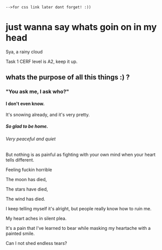 <!DOCTYPE html>
<html lang="en">
<head>
    <meta charset="UTF-8">
    <meta name="viewport" content="width=device-width, initial-scale=1.0">
    <title>Hey Sya, Its Sya :)</title>
    
    -->for css link later dont forget! :))
</head>
<body>

<h1>just wanna say whats goin on in my head</h1>

<p>Sya, a rainy cloud</p>
<p>Task 1 CERF level is A2, keep it up.</p>

<h2>whats the purpose of all this things :) ?</h2>
<h3>"You ask me, I ask who?"</h3>
<h4>I don't even know.</h4>

<p>It's snowing already, and it's very pretty.</p>
<h5>So glad to be home.</h5>
<h6>Very peaceful and quiet</h6>

<p>But nothing is as painful as fighting with your own mind when your heart tells different.</p>
<p>Feeling fuckin horrible</p>

<!-- Your poem section -->
<p>The moon has died,</p>
<p>The stars have died,</p>
<p>The wind has died.</p>

<p>I keep telling myself it's alright, but people really know how to ruin me.</p>
<p>My heart aches in silent plea.</p>

<p>It's a pain that I've learned to bear while masking my heartache with a painted smile.</p>
<p>Can I not shed endless tears?</p>

</body>
</html>
